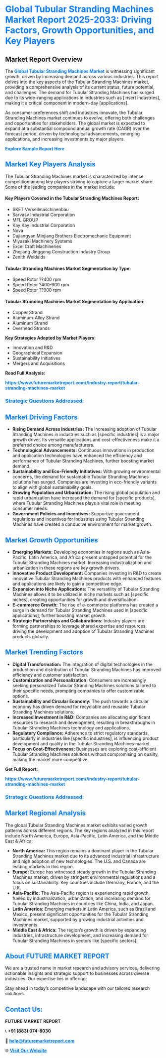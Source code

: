 <h1 style="color: #007BFF;">Global Tubular Stranding Machines Market Report 2025-2033: Driving Factors, Growth Opportunities, and Key Players</h1>

<section id="overview">
<h2>Market Report Overview</h2>
<p>The <a href="https://www.futuremarketreport.com//industry-report/tubular-stranding-machines-market" style="color: #007BFF; text-decoration: none;"><strong>Global Tubular Stranding Machines Market</strong></a> is witnessing significant growth, driven by increasing demand across various industries. This report delves into the key aspects of the Tubular Stranding Machines market, providing a comprehensive analysis of its current status, future potential, and challenges. The demand for Tubular Stranding Machines has surged due to its wide-ranging applications in industries such as [insert industries], making it a critical component in modern-day [applications].</p>
<p>As consumer preferences shift and industries innovate, the Tubular Stranding Machines market continues to evolve, offering both challenges and opportunities for stakeholders. The global market is expected to expand at a substantial compound annual growth rate (CAGR) over the forecast period, driven by technological advancements, emerging applications, and increasing investments by major players.</p>
</section>

<section id="overview">
<p><a href="https://www.futuremarketreport.com//request-sample/reportId=83223" style="color: #007BFF; text-decoration: none;"><strong>Explore Sample Report Here</strong></a></p>
</section>

<section id="key-players">
<h2 style="color: #007BFF;">Market Key Players Analysis</h2>
<p>The Tubular Stranding Machines market is characterized by intense competition among key players striving to capture a larger market share. Some of the leading companies in the market include:</p>
<h4>Key Players Covered in the Tubular Stranding Machines Report:</h4>
<ul><li>SKET Verseilmaschinenbau</li><li>Sarvasv Industrial Corporation</li><li>MFL GROUP</li><li>Kay Kay Industrial Corporation</li><li>Nova</li><li>Dujiangyan Minjiang Brothers Electromechanic Equipment</li><li>Miyazaki Machinery Systems</li><li>Excel Craft Machineries</li><li>Zhejiang Jinggong Construction Industry Group</li><li>Zenith Weldaids</li></ul>
<h4>Tubular Stranding Machines Market Segmentation by Type:</h4>
<ul><li>Speed Rotor ??400 rpm</li><li>Speed Rotor ?400-900 rpm</li><li>Speed Rotor ??900 rpm</li></ul>

<h4>Tubular Stranding Machines Market Segmentation by Application:</h4>
<ul><li>Copper Strand</li><li>Aluminum-Alloy Strand</li><li>Aluminum Strand</li><li>Overhead Strands</li></ul>
<p><strong>Key Strategies Adopted by Market Players:</strong></p>
<ul>
<li>Innovation and R&D</li>
<li>Geographical Expansion</li>
<li>Sustainability Initiatives</li>
<li>Mergers and Acquisitions</li>
</ul>
</section>

<section>
<p><strong>Read Full Analysis: </strong></p><a href="https://www.futuremarketreport.com//industry-report/tubular-stranding-machines-market" style="color: #007BFF; text-decoration: none;"><strong>https://www.futuremarketreport.com//industry-report/tubular-stranding-machines-market</strong></a>
<h3 style="color: #007BFF;">Strategic Questions Addressed:</h3>
</section>

<section id="driving-factors">
<h2 style="color: #007BFF;">Market Driving Factors</h2>
<ul>
<li><strong>Rising Demand Across Industries:</strong> The increasing adoption of Tubular Stranding Machines in industries such as [specific industries] is a major growth driver. Its versatile applications and cost-effectiveness make it a preferred choice among manufacturers.</li>
<li><strong>Technological Advancements:</strong> Continuous innovations in production and application technologies have enhanced the efficiency and performance of Tubular Stranding Machines, further boosting market demand.</li>
<li><strong>Sustainability and Eco-Friendly Initiatives:</strong> With growing environmental concerns, the demand for sustainable Tubular Stranding Machines solutions has surged. Companies are investing in eco-friendly variants to align with global sustainability goals.</li>
<li><strong>Growing Population and Urbanization:</strong> The rising global population and rapid urbanization have increased the demand for [specific products], where Tubular Stranding Machines plays a vital role in meeting consumer needs.</li>
<li><strong>Government Policies and Incentives:</strong> Supportive government regulations and incentives for industries using Tubular Stranding Machines have created a conducive environment for market growth.</li>
</ul>
</section>

<section id="growth-opportunities">
<h2 style="color: #007BFF;">Market Growth Opportunities</h2>
<ul>
<li><strong>Emerging Markets:</strong> Developing economies in regions such as Asia-Pacific, Latin America, and Africa present untapped potential for the Tubular Stranding Machines market. Increasing industrialization and urbanization in these regions are key growth drivers.</li>
<li><strong>Innovative Product Development:</strong> Companies investing in R&D to create innovative Tubular Stranding Machines products with enhanced features and applications are likely to gain a competitive edge.</li>
<li><strong>Expansion into Niche Applications:</strong> The versatility of Tubular Stranding Machines allows it to be utilized in niche markets such as [specific niches], creating opportunities for growth and diversification.</li>
<li><strong>E-commerce Growth:</strong> The rise of e-commerce platforms has created a surge in demand for Tubular Stranding Machines used in [specific applications], further boosting market growth.</li>
<li><strong>Strategic Partnerships and Collaborations:</strong> Industry players are forming partnerships to leverage shared expertise and resources, driving the development and adoption of Tubular Stranding Machines products globally.</li>
</ul>
</section>

<section id="trending-factors">
<h2 style="color: #007BFF;">Market Trending Factors</h2>
<ul>
<li><strong>Digital Transformation:</strong> The integration of digital technologies in the production and distribution of Tubular Stranding Machines has improved efficiency and customer satisfaction.</li>
<li><strong>Customization and Personalization:</strong> Consumers are increasingly seeking personalized Tubular Stranding Machines solutions tailored to their specific needs, prompting companies to offer customizable options.</li>
<li><strong>Sustainability and Circular Economy:</strong> The push towards a circular economy has driven demand for recyclable and reusable Tubular Stranding Machines solutions.</li>
<li><strong>Increased Investment in R&D:</strong> Companies are allocating significant resources to research and development, resulting in breakthroughs in Tubular Stranding Machines technology and applications.</li>
<li><strong>Regulatory Compliance:</strong> Adherence to strict regulatory standards, particularly in industries like [specific industries], is influencing product development and quality in the Tubular Stranding Machines market.</li>
<li><strong>Focus on Cost-Effectiveness:</strong> Businesses are exploring cost-efficient Tubular Stranding Machines solutions without compromising on quality, making the market more competitive.</li>
</ul>
</section>

<section>
<p><strong>Get Full Report: </strong></p><a href="https://www.futuremarketreport.com//industry-report/tubular-stranding-machines-market" style="color: #007BFF; text-decoration: none;"><strong>https://www.futuremarketreport.com//industry-report/tubular-stranding-machines-market</strong></a>
<h3 style="color: #007BFF;">Strategic Questions Addressed:</h3>
</section>


<section id="regional-analysis">
<h2 style="color: #007BFF;">Market Regional Analysis</h2>
<p>The global Tubular Stranding Machines market exhibits varied growth patterns across different regions. The key regions analyzed in this report include North America, Europe, Asia-Pacific, Latin America, and the Middle East & Africa:</p>
<ul>
<li><strong>North America:</strong> This region remains a dominant player in the Tubular Stranding Machines market due to its advanced industrial infrastructure and high adoption of new technologies. The U.S. and Canada are leading markets in this region.</li>
<li><strong>Europe:</strong> Europe has witnessed steady growth in the Tubular Stranding Machines market, driven by stringent environmental regulations and a focus on sustainability. Key countries include Germany, France, and the U.K.</li>
<li><strong>Asia-Pacific:</strong> The Asia-Pacific region is experiencing rapid growth, fueled by industrialization, urbanization, and increasing demand for Tubular Stranding Machines in countries like China, India, and Japan.</li>
<li><strong>Latin America:</strong> Emerging markets in Latin America, such as Brazil and Mexico, present significant opportunities for the Tubular Stranding Machines market, supported by growing industrial activities and investments.</li>
<li><strong>Middle East & Africa:</strong> The region’s growth is driven by expanding industries, infrastructure development, and increasing demand for Tubular Stranding Machines in sectors like [specific sectors].</li>
</ul>
</section>

<footer>
<h2 style="color: #007BFF;">About FUTURE MARKET REPORT</h2>
<p>We are a trusted name in market research and advisory services, delivering actionable insights and strategic support to businesses across diverse industries. Our expertise lies in offering:</p>

<p>Stay ahead in today’s competitive landscape with our tailored research solutions.</p>

<h2 style="color: #007BFF;">Contact Us:</h2>
<p><strong>FUTURE MARKET REPORT</strong></p>
<p>📞 <strong>+91 (883) 074-8030</strong></p>
<p>📧 <strong><a href="mailto:help@futuremarketreport.com" style="color: #007BFF;">help@futuremarketreport.com</a></strong></p>
<p>🌐 <strong><a href="https://www.futuremarketreport.com/" style="color: #007BFF;">Visit Our Website</a></strong></p>
</footer>
